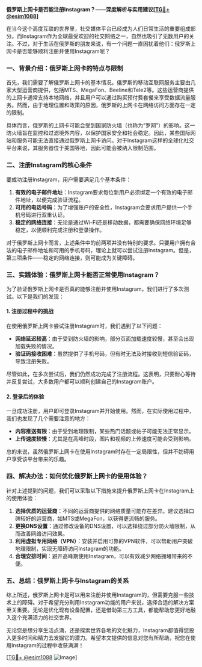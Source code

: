**俄罗斯上网卡是否能注册Instagram？——深度解析与实用建议[[TG💪+ @esim1088](https://t.me/s/esim1088)]**

在当今这个高度互联的世界里，社交媒体平台已经成为人们日常生活的重要组成部分。而Instagram作为全球最受欢迎的社交网络之一，自然也吸引了无数用户的关注。不过，对于生活在俄罗斯的朋友来说，有一个问题一直困扰着他们：俄罗斯上网卡是否能够顺利注册并使用Instagram呢？

### 一、背景介绍：俄罗斯上网卡的特点与限制

首先，我们需要了解俄罗斯上网卡的基本情况。俄罗斯的移动互联网服务主要由几家大型运营商提供，包括MTS、MegaFon、Beeline和Tele2等。这些运营商提供的上网卡通常支持本地网络，并且用户可以通过购买预付费套餐来享受数据流量服务。然而，由于地理位置和政策的原因，俄罗斯的上网卡在网络访问方面存在一定的限制。

具体而言，俄罗斯的上网卡可能会受到国家防火墙（也称为“罗网”）的影响。这一防火墙旨在监控和过滤境外内容，以保护国家安全和社会稳定。因此，某些国际网站和服务可能无法直接通过俄罗斯上网卡访问。对于Instagram这样的全球化社交平台来说，其服务器位于美国等地，因此可能会被纳入限制范围。

### 二、注册Instagram的核心条件

要成功注册Instagram，用户需要满足几个基本条件：

1. **有效的电子邮件地址**：Instagram要求每位新用户必须绑定一个有效的电子邮件地址，以便完成验证流程。
2. **可用的电话号码**：为了增强账户的安全性，Instagram会要求用户提供一个手机号码进行双重认证。
3. **稳定的网络连接**：无论是通过Wi-Fi还是移动数据，都需要确保网络环境足够稳定，以便顺利完成注册和登录操作。

对于俄罗斯上网卡而言，上述条件中的前两项并没有特别的要求。只要用户拥有合法的电子邮件地址和可用的手机号码，理论上就可以尝试注册Instagram。但是，第三项条件——稳定的网络连接，则可能成为关键障碍。

### 三、实践体验：俄罗斯上网卡能否正常使用Instagram？

为了验证俄罗斯上网卡是否真的能够注册并使用Instagram，我们进行了多次测试。以下是我们的发现：

#### 1. 注册过程中的挑战

在使用俄罗斯上网卡尝试注册Instagram时，我们遇到了以下问题：
- **网络延迟较高**：由于受到防火墙的影响，部分页面加载速度较慢，甚至会出现加载失败的情况。
- **验证码接收困难**：虽然提供了手机号码，但有时无法及时接收到短信验证码，导致注册失败。

尽管如此，在多次尝试后，我们仍然成功完成了注册流程。这表明，只要耐心等待并反复尝试，大多数用户都可以顺利创建自己的Instagram账户。

#### 2. 登录后的体验

一旦成功注册，用户即可登录Instagram并开始使用。然而，在实际使用过程中，我们也发现了几个需要注意的地方：
- **内容推送有限**：由于受到地理限制，某些热门话题或帖子可能无法正常显示。
- **上传速度较慢**：尤其是在高峰时段，图片和视频的上传速度可能会受到影响。

总的来说，虽然俄罗斯上网卡在使用Instagram时存在一定局限性，但并不妨碍用户享受该平台带来的乐趣。

### 四、解决办法：如何优化俄罗斯上网卡的使用体验？

针对上述提到的问题，我们可以采取以下措施来提升俄罗斯上网卡在Instagram上的使用体验：

1. **选择优质的运营商**：不同的运营商提供的网络质量可能存在差异。建议选择口碑较好的运营商，如MTS或MegaFon，以获得更流畅的服务。
2. **更换DNS设置**：通过修改设备的DNS设置，可以选择绕过部分防火墙限制，从而改善网络访问效果。
3. **利用虚拟专用网络（VPN）**：安装并启用可靠的VPN软件，可以帮助用户突破地理限制，实现无障碍访问Instagram的功能。
4. **合理安排时间**：避开高峰期使用Instagram，可以有效减少网络拥堵带来的不便。

### 五、总结：俄罗斯上网卡与Instagram的关系

综上所述，俄罗斯上网卡是可以用来注册并使用Instagram的，但需要克服一些技术上的障碍。对于希望充分利用Instagram功能的用户来说，选择合适的解决方案至关重要。无论是优化现有设备配置，还是借助第三方工具，都能帮助您更好地融入这个充满活力的社交世界。

无论您是想分享生活点滴，还是探索世界各地的文化魅力，Instagram都值得您投入更多时间和精力去发掘它的潜力。希望本文提供的信息对您有所帮助，祝您在使用Instagram的过程中收获满满！

[[TG💪+ @esim1088](https://t.me/s/esim1088) ![Image](https://i.postimg.cc/4NQfJmqS/Snipaste-2025-05-13-00-14-12.png)]